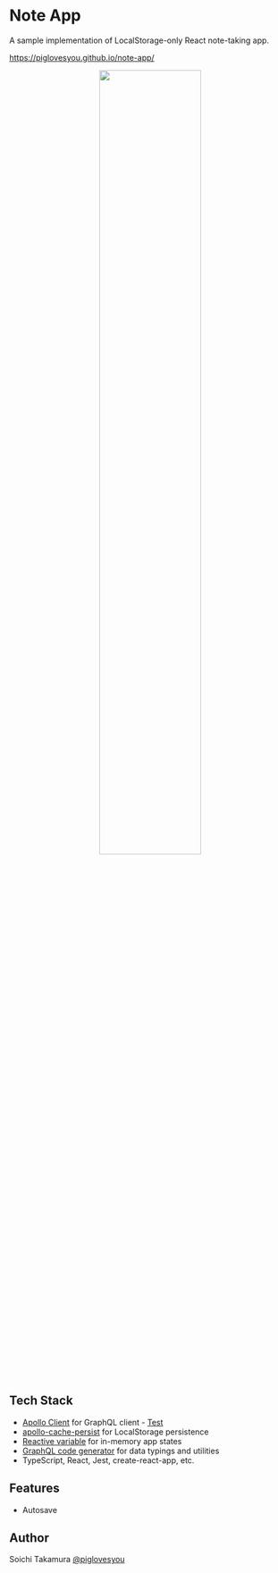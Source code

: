 # Note App

A sample implementation of LocalStorage-only React note-taking app.

https://piglovesyou.github.io/note-app/

<p align="center">
<a href="https://piglovesyou.github.io/note-app/"><img width="60%" src="https://user-images.githubusercontent.com/217530/135855138-79b2ecd8-88a7-453c-9240-599afcfc9de6.png" /></a>
</p>

## Tech Stack

* [Apollo Client](https://www.apollographql.com/docs/react/) for GraphQL client - [Test](https://github.com/piglovesyou/note-app/blob/main/src/data/client.test.ts)
* [apollo-cache-persist](https://github.com/apollographql/apollo-cache-persist) for LocalStorage persistence
* [Reactive variable](https://www.apollographql.com/docs/react/local-state/reactive-variables/) for in-memory app states
* [GraphQL code generator](https://www.graphql-code-generator.com/) for data typings and utilities
* TypeScript, React, Jest, create-react-app, etc.

## Features

* Autosave

## Author

Soichi Takamura [@piglovesyou](https://github.com/piglovesyou)
